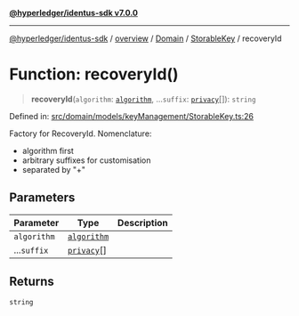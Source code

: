 [**@hyperledger/identus-sdk v7.0.0**](../../../../../../README.md)

***

[@hyperledger/identus-sdk](../../../../../../README.md) / [overview](../../../../../README.md) / [Domain](../../../README.md) / [StorableKey](../README.md) / recoveryId

# Function: recoveryId()

> **recoveryId**(`algorithm`: [`algorithm`](../namespaces/RecoveryId/type-aliases/algorithm.md), ...`suffix`: [`privacy`](../namespaces/RecoveryId/type-aliases/privacy.md)[]): `string`

Defined in: [src/domain/models/keyManagement/StorableKey.ts:26](https://github.com/hyperledger/identus-edge-agent-sdk-ts/blob/96423ee84b124a31ce63036d9d623d1cb73a13c2/src/domain/models/keyManagement/StorableKey.ts#L26)

Factory for RecoveryId.
Nomenclature:
  - algorithm first
  - arbitrary suffixes for customisation
  - separated by "+"

## Parameters

| Parameter | Type | Description |
| ------ | ------ | ------ |
| `algorithm` | [`algorithm`](../namespaces/RecoveryId/type-aliases/algorithm.md) |  |
| ...`suffix` | [`privacy`](../namespaces/RecoveryId/type-aliases/privacy.md)[] |  |

## Returns

`string`
